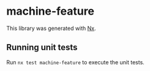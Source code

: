 # machine-feature

This library was generated with [Nx](https://nx.dev).

## Running unit tests

Run `nx test machine-feature` to execute the unit tests.
